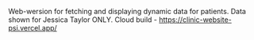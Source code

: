 Web-wersion for fetching and displaying dynamic data for patients. 
Data shown for Jessica Taylor ONLY.
Cloud build - https://clinic-website-psi.vercel.app/

